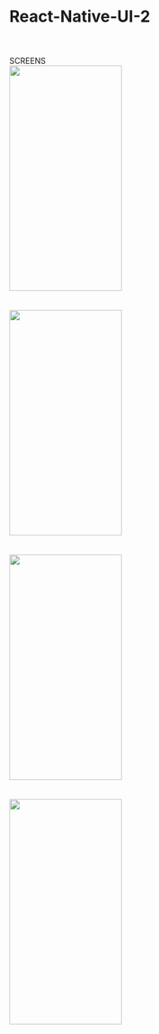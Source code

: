 # React-Native-UI-2</br></br>
SCREENS <br/>
<img src="https://github.com/ranjeetsingh98965/React-Native-UI-1/assets/80505785/f0cf83a6-8cb8-4ae3-9fc6-c0bcfb830e96" width="200" height="400"><br/><br/>
<br/>
<img src="https://github.com/ranjeetsingh98965/React-Native-UI-1/assets/80505785/0941930a-516f-495e-bdac-1849d282156d" width="200" height="400"><br/><br/>
<br/>
<img src="https://github.com/ranjeetsingh98965/React-Native-UI-1/assets/80505785/f6b5c15f-e2a4-460e-9ead-cc2e253facf6" width="200" height="400"><br/><br/>
<br/>
<img src="https://github.com/ranjeetsingh98965/React-Native-UI-1/assets/80505785/9cec9d3d-5dbf-420f-ae27-f1a3ba1cf7b9" width="200" height="400"><br/><br/>
